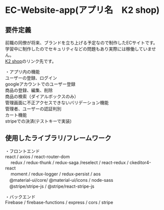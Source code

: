 # EC-Website-app(アプリ名　K2 shop)

## **要件定義**<br/>
前職の同僚が将来、ブランドを立ち上げる予定なので制作したECサイトです。<br/>
学習中に制作したのでセキュリティなどの問題もあり実際には稼働していません。<br/>
[K2 shop](https://ec-website-79387.web.app/)のリンク先です。<br/>

・アプリ内の機能<br/>
   ユーザーの登録、ログイン<br/>
   googleアカウントでのユーザー登録<br/>
   商品の登録、編集、削除<br/>
   商品の検索（ダイアルボックスのみ）<br/>
   管理画面に不正アクセスできないバリデーション機能<br/>
   管理者、ユーザーの認証判別<br/>
   カート機能<br/>
   stripeでの決済(テストキーで実装)<br/>
 

## **使用したライブラリ/フレームワーク**<br/>
・フロントエンド<br/>
  react / axios / react-router-dom<br/>
 　 redux / redux-thunk / redux-saga /reselect / react-redux / ckeditor4-react<br/>
 　 moment / redux-logger / redux-persist / aos<br/>
  　@material-ui/core/ @material-ui/icons / node-sass<br/>
  　@stripe/stripe-js / @stripe/react-stripe-js<br/>
 
・バックエンド<br/>
   Firebase / firebase-functions / express / cors / stripe<br/>

